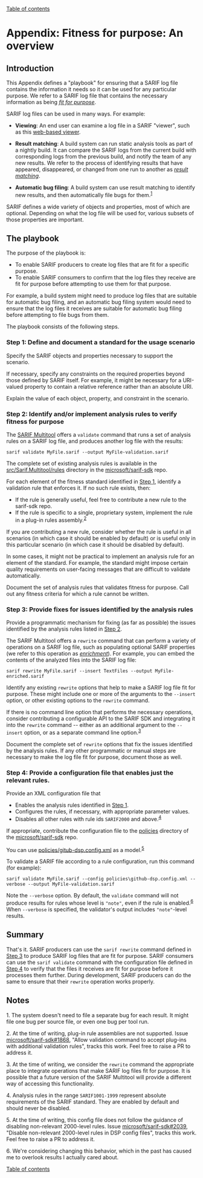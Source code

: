 [Table of contents](../README.md#contents)

# Appendix: Fitness for purpose: An overview

## Introduction

This Appendix defines a "playbook" for ensuring that a SARIF log file contains the information it needs so it can be used for any particular purpose. We refer to a SARIF log file that contains the necessary information as being <a href="Glossary.md#fit-for-purpose">_fit for purpose_</a>.

SARIF log files can be used in many ways. For example:

- **Viewing**: An end user can examine a log file in a SARIF "viewer", such as this [web-based viewer](https://microsoft.github.io/sarif-web-component/).

- **Result matching**: A build system can run static analysis tools as part of a nightly build.
It can compare the SARIF logs from the current build with corresponding logs from the previous build, and notify the team of any new results. We refer to the process of identifying results that have appeared, disappeared, or changed from one run to another as <a href="Glossary.md#result-matching">_result matching_</a>.

- **Automatic bug filing**: A build system can use result matching to identify new results, and then automatically file bugs for them.<sup><a href="#note-1">1</a></sup>

SARIF defines a wide variety of objects and properties, most of which are optional.
Depending on what the log file will be used for, various subsets of those properties are important.

## The playbook

The purpose of the playbook is:

- To enable SARIF producers to create log files that are fit for a specific purpose.
- To enable SARIF consumers to confirm that the log files they receive are fit for purpose before attempting to use them for that purpose.

For example, a build system might need to produce log files that are suitable for automatic bug filing, and an automatic bug filing system would need to ensure that the log files it receives are suitable for automatic bug filing before attempting to file bugs from them.

The playbook consists of the following steps.

### <a id="step-1">Step 1</a>: Define and document a standard for the usage scenario

Specify the SARIF objects and properties necessary to support the scenario.
    
If necessary, specify any constraints on the required properties beyond those defined by SARIF itself. For example, it might be necessary for a URI-valued property to contain a relative reference rather than an absolute URI.
   
Explain the value of each object, property, and constraint in the scenario.

### <a id="step-2">Step 2</a>: Identify and/or implement analysis rules to verify fitness for purpose

The [SARIF Multitool](Multitool.md) offers a `validate` command that runs a set of analysis rules on a SARIF log file, and produces another log file with the results:

    sarif validate MyFile.sarif --output MyFile-validation.sarif

The complete set of existing analysis rules is available in the [src/Sarif.Multitool/rules](https://github.com/microsoft/sarif-sdk/tree/master/src/Sarif.Multitool/Rules) directory in the [microsoft/sarif-sdk](https://github.com/microsoft/sarif-sdk) repo.

For each element of the fitness standard identified in <a href="#step-1">Step 1</a>, identify a validation rule that enforces it. If no such rule exists, then:

- If the rule is generally useful, feel free to contribute a new rule to the sarif-sdk repo.
- If the rule is specific to a single, proprietary system, implement the rule in a plug-in rules assembly.<sup><a href="#note-2">2</a></sup>

If you are contributing a new rule, consider whether the rule is useful in all scenarios (in which case it should be enabled by default) or is useful only in this particular scenario (in which case it should be disabled by default).

In some cases, it might not be practical to implement an analysis rule for an element of the standard.
For example, the standard might impose certain quality requirements on user-facing messages that are difficult to validate automatically.

Document the set of analysis rules that validates fitness for purpose. Call out any fitness criteria for which a rule cannot be written.

### <a id="step-3">Step 3</a>: Provide fixes for issues identified by the analysis rules

Provide a programmatic mechanism for fixing (as far as possible) the issues identified by the analysis rules listed in <a href="#step-2">Step 2</a>.

The SARIF Multitool offers a `rewrite` command that can perform a variety of operations on a SARIF log file, such as populating optional SARIF properties (we refer to this operation as <a href="Glossary.md#enrichment">_enrichment_</a>). For example, you can embed the contents of the analyzed files into the SARIF log file:

    sarif rewrite MyFile.sarif --insert TextFiles --output MyFile-enriched.sarif

Identify any existing `rewrite` options that help to make a SARIF log file fit for purpose. These might include one or more of the arguments to the `--insert` option, or other existing options to the `rewrite` command.

If there is no command line option that performs the necessary operations, consider contributing a configurable API to the SARIF SDK and integrating it into the `rewrite` command -- either as an additional argument to the `--insert` option, or as a separate command line option.<sup><a href="#note-3">3</a></sup>

Document the complete set of `rewrite` options that fix the issues identified by the analysis rules. If any other programmatic or manual steps are necessary to make the log file fit for purpose, document those as well.

### <a id="step-4">Step 4</a>: Provide a configuration file that enables just the relevant rules.

Provide an XML configuration file that

- Enables the analysis rules identified in <a href="#step-1">Step 1</a>.
- Configures the rules, if necessary, with appropriate parameter values.
- Disables all other rules with rule ids `SARIF2000` and above.<sup><a href="#note-4">4</a></sup>

If appropriate, contribute the configuration file to the [policies](https://github.com/microsoft/sarif-sdk/tree/master/policies) directory of the [microsoft/sarif-sdk](https://github.com/microsoft/sarif-sdk) repo.

You can use [policies/gitub-dsp.config.xml](https://github.com/microsoft/sarif-sdk/tree/master/policies/github-dsp.config.xml) as a model.<sup><a href="#note-5">5</a></sup>

To validate a SARIF file according to a rule configuration, run this command (for example):

    sarif validate MyFile.sarif --config policies\github-dsp.config.xml --verbose --output MyFile-validation.sarif

Note the `--verbose` option.
By default, the `validate` command will not produce results for rules whose level is `"note"`, even if the rule is enabled.<sup><a href="#note-6">6</a></sup>
When `--verbose` is specified, the validator's output includes `"note"`-level results.

## Summary

That's it.
SARIF producers can use the `sarif rewrite` command defined in <a href="#step-3">Step 3</a> to produce SARIF log files that are fit for purpose.
SARIF consumers can use the `sarif validate` command with the configuration file defined in <a href="#step-4">Step 4</a> to verify that the files it receives are fit for purpose before it processes them further.
During development, SARIF producers can do the same to ensure that their `rewrite` operation works properly.

## Notes

<a id="note-1">1.</a> The system doesn't need to file a separate bug for each result. It might file one bug per source file, or even one bug per tool run.

<a id="note-2">2.</a> At the time of writing, plug-in rule assemblies are not supported. Issue [microsoft/sarif-sdk#1868](https://github.com/microsoft/sarif-sdk/issues/1868), "Allow validation command to accept plug-ins with additional validation rules", tracks this work. Feel free to raise a PR to address it.

<a id="note-3">3.</a> At the time of writing, we consider the `rewrite` command the appropriate place to integrate operations that make SARIF log files fit for purpose. It is possible that a future version of the SARIF Multitool will provide a different way of accessing this functionality.

<a id="note-4">4.</a> Analysis rules in the range `SARIF1001-1999` represent absolute requirements of the SARIF standard. They are enabled by default and should never be disabled.

<a id="note-5">5.</a> At the time of writing, this config file does not follow the guidance of disabling non-relevant 2000-level rules. Issue [microsoft/sarif-sdk#2039](https://github.com/microsoft/sarif-sdk/issues/2039), "Disable non-relevant 2000-level rules in DSP config files", tracks this work. Feel free to raise a PR to address it.

<a id="note-6">6.</a> We're considering changing this behavior, which in the past has caused me to overlook results I actually cared about.

[Table of contents](../README.md#contents)